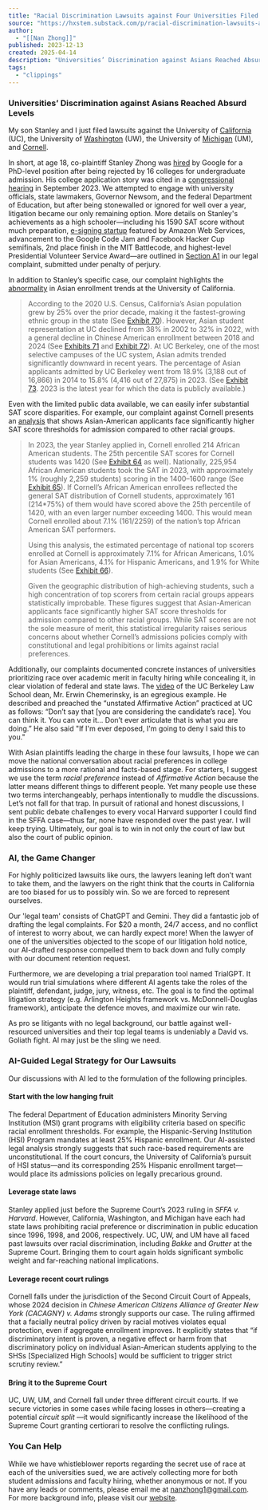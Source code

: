 ```yaml
---
title: "Racial Discrimination Lawsuits against Four Universities Filed by Asians"
source: "https://hxstem.substack.com/p/racial-discrimination-lawsuits-against?publication_id=618970&post_id=159983642&isFreemail=true&r=7br8e&triedRedirect=true"
author:
  - "[[Nan Zhong]]"
published: 2023-12-13
created: 2025-04-14
description: "Universities’ Discrimination against Asians Reached Absurd Levels"
tags:
  - "clippings"
---
```

### Universities’ Discrimination against Asians Reached Absurd Levels

My son Stanley and I just filed lawsuits against the University of [California](https://www.courtlistener.com/docket/69630620/ps-zhong-v-the-regents-of-university-of-ca/) (UC), the University of [Washington](https://www.courtlistener.com/docket/69668915/zhong-v-university-of-washington/) (UW), the University of [Michigan](https://www.courtlistener.com/docket/69697191/zhong-v-the-regents-of-the-university-of-michigan/) (UM), and [Cornell](https://www.courtlistener.com/docket/69788141/zhong-v-cornell-university/).

In short, at age 18, co-plaintiff Stanley Zhong was [hired](https://youtu.be/wxvZGnRoY3E?si=GeexpIEqEu5KCpLB) by Google for a PhD-level position after being rejected by 16 colleges for undergraduate admission. His college application story was cited in a [congressional hearing](https://www.youtube.com/live/4Zu5cdfv9kk?si=XufizKznBZZZlnWo&t=2587) in September 2023. We attempted to engage with university officials, state lawmakers, Governor Newsom, and the federal Department of Education, but after being stonewalled or ignored for well over a year, litigation became our only remaining option. More details on Stanley's achievements as a high schooler—including his 1590 SAT score without much preparation, [e-signing startup](https://www.rabbitsign.com/) featured by Amazon Web Services, advancement to the Google Code Jam and Facebook Hacker Cup semifinals, 2nd place finish in the MIT Battlecode, and highest-level Presidential Volunteer Service Award—are outlined in [Section A1](https://docs.google.com/document/d/1LR--TvDFMUSaRuA8_GPALZYp3IkD5i4x/edit#bookmark=id.ffm9ykef23yl) in our legal complaint, submitted under penalty of perjury.

In addition to Stanley’s specific case, our complaint highlights the [abnormality](https://docs.google.com/document/d/1i2rSOGoatLHMQSHTHod9ye0i_PxGSr3c/edit#bookmark=id.1erhbdyxk9oa) in Asian enrollment trends at the University of California.

> According to the 2020 U.S. Census, California’s Asian population grew by 25% over the prior decade, making it the fastest-growing ethnic group in the state (See [Exhibit 70](https://docs.google.com/document/d/1LR--TvDFMUSaRuA8_GPALZYp3IkD5i4x/edit#heading=h.hyzzywdq6uat)). However, Asian student representation at UC declined from 38% in 2002 to 32% in 2022, with a general decline in Chinese American enrollment between 2018 and 2024 (See [Exhibits 71](https://docs.google.com/document/d/1LR--TvDFMUSaRuA8_GPALZYp3IkD5i4x/edit#heading=h.dja7ykqcw92b) and [Exhibit 72](https://docs.google.com/document/d/1LR--TvDFMUSaRuA8_GPALZYp3IkD5i4x/edit#heading=h.9rkmthojf8nq)). At UC Berkeley, one of the most selective campuses of the UC system, Asian admits trended significantly downward in recent years. The percentage of Asian applicants admitted by UC Berkeley went from 18.9% (3,188 out of 16,866) in 2014 to 15.8% (4,416 out of 27,875) in 2023. (See [Exhibit 73](https://docs.google.com/document/d/1LR--TvDFMUSaRuA8_GPALZYp3IkD5i4x/edit#heading=h.sqrpyu3627ru). 2023 is the latest year for which the data is publicly available.)

Even with the limited public data available, we can easily infer substantial SAT score disparities. For example, our complaint against Cornell presents an [analysis](https://docs.google.com/document/d/1i2rSOGoatLHMQSHTHod9ye0i_PxGSr3c/edit#bookmark=id.wwtdlqnrc3gd) that shows Asian-American applicants face significantly higher SAT score thresholds for admission compared to other racial groups.

> In 2023, the year Stanley applied in, Cornell enrolled 214 African American students. The 25th percentile SAT scores for Cornell students was 1420 (See [Exhibit 64](https://docs.google.com/document/d/1i2rSOGoatLHMQSHTHod9ye0i_PxGSr3c/edit#heading=h.ibum2gvf9nu0) as well). Nationally, 225,954 African American students took the SAT in 2023, with approximately 1% (roughly 2,259 students) scoring in the 1400–1600 range (See [Exhibit 65](https://docs.google.com/document/d/1i2rSOGoatLHMQSHTHod9ye0i_PxGSr3c/edit#heading=h.vumb4zwq3q6v)). If Cornell’s African American enrollees reflected the general SAT distribution of Cornell students, approximately 161 (214\*75%) of them would have scored above the 25th percentile of 1420, with an even larger number exceeding 1400. This would mean Cornell enrolled about 7.1% (161/2259) of the nation’s top African American SAT performers.
> 
> Using this analysis, the estimated percentage of national top scorers enrolled at Cornell is approximately 7.1% for African Americans, 1.0% for Asian Americans, 4.1% for Hispanic Americans, and 1.9% for White students (See [Exhibit 66](https://docs.google.com/document/d/1i2rSOGoatLHMQSHTHod9ye0i_PxGSr3c/edit#heading=h.r94sqlc546ik)).
> 
> Given the geographic distribution of high-achieving students, such a high concentration of top scorers from certain racial groups appears statistically improbable. These figures suggest that Asian-American applicants face significantly higher SAT score thresholds for admission compared to other racial groups. While SAT scores are not the sole measure of merit, this statistical irregularity raises serious concerns about whether Cornell’s admissions policies comply with constitutional and legal prohibitions or limits against racial preferences.

Additionally, our complaints documented concrete instances of universities prioritizing race over academic merit in faculty hiring while concealing it, in clear violation of federal and state laws. The [video](https://x.com/realchrisrufo/status/1674548940522549248) of the UC Berkeley Law School dean, Mr. Erwin Chemerinsky, is an egregious example. He described and preached the “unstated Affirmative Action” practiced at UC as follows: “Don’t say that \[you are considering the candidate’s race\]. You can think it. You can vote it… Don’t ever articulate that is what you are doing.” He also said "If I'm ever deposed, I'm going to deny I said this to you."

With Asian plaintiffs leading the charge in these four lawsuits, I hope we can move the national conversation about racial preferences in college admissions to a more rational and facts-based stage. For starters, I suggest we use the term *racial preference* instead of *Affirmative Action* because the latter means different things to different people. Yet many people use these two terms interchangeably, perhaps intentionally to muddle the discussions. Let’s not fall for that trap. In pursuit of rational and honest discussions, I sent public debate challenges to every vocal Harvard supporter I could find in the SFFA case—thus far, none have responded over the past year. I will keep trying. Ultimately, our goal is to win in not only the court of law but also the court of public opinion.

### AI, the Game Changer

For highly politicized lawsuits like ours, the lawyers leaning left don’t want to take them, and the lawyers on the right think that the courts in California are too biased for us to possibly win. So we are forced to represent ourselves.

Our 'legal team' consists of ChatGPT and Gemini. They did a fantastic job of drafting the legal complaints. For $20 a month, 24/7 access, and no conflict of interest to worry about, we can hardly expect more! When the lawyer of one of the universities objected to the scope of our litigation hold notice, our AI-drafted response compelled them to back down and fully comply with our document retention request.

Furthermore, we are developing a trial preparation tool named TrialGPT. It would run trial simulations where different AI agents take the roles of the plaintiff, defendant, judge, jury, witness, etc. The goal is to find the optimal litigation strategy (e.g. Arlington Heights framework vs. McDonnell-Douglas framework), anticipate the defence moves, and maximize our win rate.

As pro se litigants with no legal background, our battle against well-resourced universities and their top legal teams is undeniably a David vs. Goliath fight. AI may just be the sling we need.

### AI-Guided Legal Strategy for Our Lawsuits

Our discussions with AI led to the formulation of the following principles.

#### Start with the low hanging fruit

The federal Department of Education administers Minority Serving Institution (MSI) grant programs with eligibility criteria based on specific racial enrollment thresholds. For example, the Hispanic-Serving Institution (HSI) Program mandates at least 25% Hispanic enrollment. Our AI-assisted legal analysis strongly suggests that such race-based requirements are unconstitutional. If the court concurs, the University of California’s pursuit of HSI status—and its corresponding 25% Hispanic enrollment target—would place its admissions policies on legally precarious ground.

#### Leverage state laws

Stanley applied just before the Supreme Court’s 2023 ruling in *SFFA v. Harvard*. However, California, Washington, and Michigan have each had state laws prohibiting racial preference or discrimination in public education since 1996, 1998, and 2006, respectively. UC, UW, and UM have all faced past lawsuits over racial discrimination, including *Bakke* and *Grutter* at the Supreme Court. Bringing them to court again holds significant symbolic weight and far-reaching national implications.

#### Leverage recent court rulings

Cornell falls under the jurisdiction of the Second Circuit Court of Appeals, whose 2024 decision in *Chinese American Citizens Alliance of Greater New York (CACAGNY) v. Adams* strongly supports our case. The ruling affirmed that a facially neutral policy driven by racial motives violates equal protection, even if aggregate enrollment improves. It explicitly states that “if discriminatory intent is proven, a negative effect or harm from that discriminatory policy on individual Asian-American students applying to the SHSs \[Specialized High Schools\] would be sufficient to trigger strict scrutiny review.”

#### Bring it to the Supreme Court

UC, UW, UM, and Cornell fall under three different circuit courts. If we secure victories in some cases while facing losses in others—creating a potential *circuit split* —it would significantly increase the likelihood of the Supreme Court granting certiorari to resolve the conflicting rulings.

### You Can Help

While we have whistleblower reports regarding the secret use of race at each of the universities sued, we are actively collecting more for both student admissions and faculty hiring, whether anonymous or not. If you have any leads or comments, please email me at [nanzhong1@gmail.com](https://hxstem.substack.com/p/). For more background info, please visit our [website](https://sword.education/).